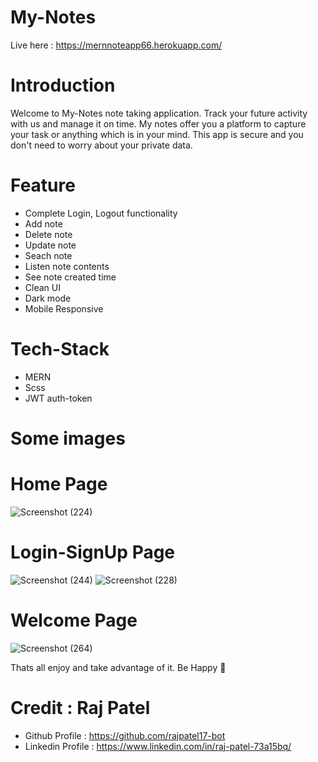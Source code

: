 # My-Notes

Live here : https://mernnoteapp66.herokuapp.com/

# Introduction

Welcome to My-Notes note taking application. Track your future activity with us and manage it on time.
My notes offer you a platform to capture your task or anything which is in your mind. This app is secure and you don't need to worry about your private data.

# Feature

- Complete Login, Logout functionality
- Add note
- Delete note
- Update note
- Seach note
- Listen note contents
- See note created time
- Clean UI
- Dark mode
- Mobile Responsive

# Tech-Stack

- MERN
- Scss
- JWT auth-token

# Some images

# Home Page

![Screenshot (224)](https://user-images.githubusercontent.com/83405614/169061878-390a39a0-a1dc-45cf-9aa2-b3ebaef818d8.png)

# Login-SignUp Page

![Screenshot (244)](https://user-images.githubusercontent.com/83405614/169062095-a9bcdf7c-559d-419a-bb1b-39325c98fb7d.png)
![Screenshot (228)](https://user-images.githubusercontent.com/83405614/169062227-cca6fb4c-7943-4d76-bb2e-99950642bd4d.png)

# Welcome Page

![Screenshot (264)](https://user-images.githubusercontent.com/83405614/169063136-ecbd6802-28d0-4305-99b6-37061780c038.png)

Thats all enjoy and take advantage of it. Be Happy 🤠

# Credit : Raj Patel

- Github Profile : https://github.com/rajpatel17-bot
- Linkedin Profile : https://www.linkedin.com/in/raj-patel-73a15bq/
